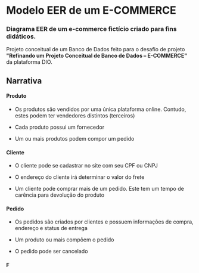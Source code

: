 
# Modelo EER de um E-COMMERCE

### Diagrama EER de um e-commerce fictício criado para fins didáticos.

Projeto conceitual de um Banco de Dados feito para o desafio de projeto **"Refinando um Projeto Conceitual de Banco de Dados – E-COMMERCE"** da plataforma DIO.


## Narrativa

#### **Produto**
- Os produtos são vendidos por uma única plataforma online. Contudo, estes podem ter vendedores distintos (terceiros)

- Cada produto possui um fornecedor

- Um ou mais produtos podem compor um pedido

#### **Cliente**
- O cliente pode se cadastrar no site com seu CPF ou CNPJ

- O endereço do cliente irá determinar o valor do frete

- Um cliente pode comprar mais de um pedido. Este tem um tempo de carência para devolução do produto

#### **Pedido**
- Os pedidos são criados por clientes e possuem informações de compra, endereço e status de entrega

- Um produto ou mais compõem o pedido

- O pedido pode ser cancelado

#### **F**
